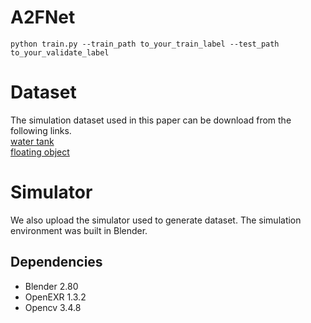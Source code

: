 # A2FNet  

```
python train.py --train_path to_your_train_label --test_path to_your_validate_label
```
# Dataset
The simulation dataset used in this paper can be download from the following links.  
[water tank](https://drive.google.com/file/d/1GIkl_PlVbrqaCWxCzARVR4uCt6wzuq8H/view?usp=sharing)  
[floating object](https://drive.google.com/file/d/1zpviswi8ZgqrFrXDNCaeWle3ZYZC1ZUC/view?usp=sharing)
# Simulator
We also upload the simulator used to generate dataset. The simulation environment was built in Blender.
## Dependencies
- Blender 2.80
- OpenEXR 1.3.2
- Opencv 3.4.8 
